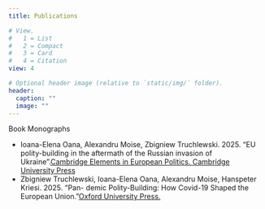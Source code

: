 ```yaml
---
title: Publications

# View.
#   1 = List
#   2 = Compact
#   3 = Card
#   4 = Citation
view: 4

# Optional header image (relative to `static/img/` folder).
header:
  caption: ""
  image: ""
---
```


Book Monographs

- Ioana-Elena Oana, Alexandru Moise, Zbigniew Truchlewski. 2025. “EU polity-building in the aftermath of the Russian invasion of Ukraine”.[Cambridge Elements in European Politics. Cambridge University Press]([https://doi.org/xxxx](https://www.cambridge.org/core/elements/demand-for-eu-polity-building-in-the-shadow-of-the-russian-threat/A5D13AB578DED4D35C623B87DA4F8B92))
- Zbigniew Truchlewski, Ioana-Elena Oana, Alexandru Moise, Hanspeter Kriesi. 2025. “Pan- demic Polity-Building: How Covid-19 Shaped the European Union.”[Oxford University Press.]([files/article2.pdf](https://www.amazon.it/Pandemic-Polity-Building-Covid-19-Shaped-European/dp/0198951515))

